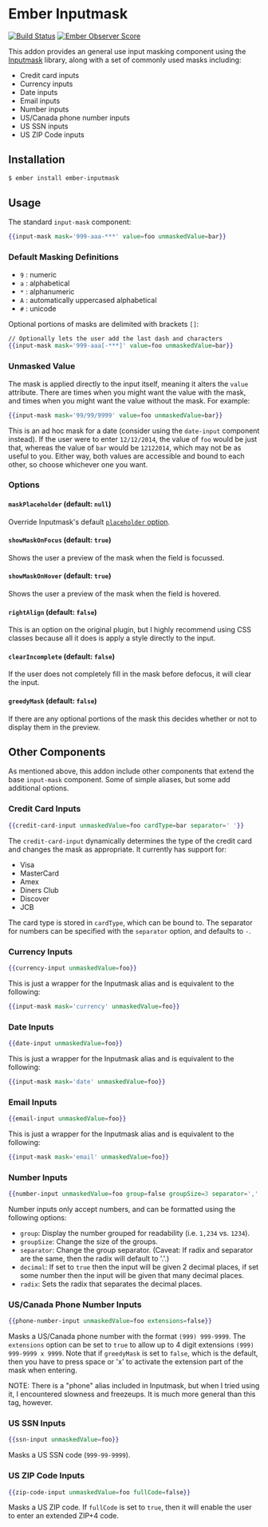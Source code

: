 # Ember Inputmask

[![Build Status](https://travis-ci.org/pzuraq/ember-inputmask.svg)](https://travis-ci.org/pzuraq/ember-inputmask)
[![Ember Observer Score](https://emberobserver.com/badges/ember-inputmask.svg)](https://emberobserver.com/addons/ember-inputmask)

This addon provides an general use input masking component using the
[Inputmask](https://github.com/RobinHerbots/Inputmask) library,
along with a set of commonly used masks including:

* Credit card inputs
* Currency inputs
* Date inputs
* Email inputs
* Number inputs
* US/Canada phone number inputs
* US SSN inputs
* US ZIP Code inputs

## Installation

```sh
$ ember install ember-inputmask
```

## Usage

The standard `input-mask` component:

```hbs
{{input-mask mask='999-aaa-***' value=foo unmaskedValue=bar}}
```

### Default Masking Definitions

* `9` : numeric
* `a` : alphabetical
* `*` : alphanumeric
* `A` : automatically uppercased alphabetical
* `#` : unicode

Optional portions of masks are delimited with brackets `[]`:

```hbs
// Optionally lets the user add the last dash and characters
{{input-mask mask='999-aaa[-***]' value=foo unmaskedValue=bar}}
```

### Unmasked Value

The mask is applied directly to the input itself, meaning it alters the `value`
attribute. There are times when you might want the value with the mask, and
times when you might want the value without the mask. For example:

```hbs
{{input-mask mask='99/99/9999' value=foo unmaskedValue=bar}}
```

This is an ad hoc mask for a date (consider using the `date-input` component
instead). If the user were to enter `12/12/2014`, the value of `foo` would be
just that, whereas the value of `bar` would be `12122014`, which may not be as
useful to you. Either way, both values are accessible and bound to each other,
so choose whichever one you want.

### Options

#### `maskPlaceholder` (default: `null`)

Override Inputmask's default
[`placeholder` option](https://github.com/RobinHerbots/Inputmask#placeholder-1).

#### `showMaskOnFocus` (default: `true`)

Shows the user a preview of the mask when the field is focussed.

#### `showMaskOnHover` (default: `true`)

Shows the user a preview of the mask when the field is hovered.

#### `rightAlign` (default: `false`)

This is an option on the original plugin, but I highly recommend using CSS
classes because all it does is apply a style directly to the input.

#### `clearIncomplete` (default: `false`)

If the user does not completely fill in the mask before defocus, it will clear
the input.

#### `greedyMask` (default: `false`)

If there are any optional portions of the mask this decides whether or not to
display them in the preview.

## Other Components

As mentioned above, this addon include other components that extend the base
`input-mask` component. Some of simple aliases, but some add additional options.

### Credit Card Inputs

```hbs
{{credit-card-input unmaskedValue=foo cardType=bar separator=' '}}
```

The `credit-card-input` dynamically determines the type of the credit card and
changes the mask as appropriate. It currently has support for:

* Visa
* MasterCard
* Amex
* Diners Club
* Discover
* JCB

The card type is stored in `cardType`, which can be bound to. The separator for
numbers can be specified with the `separator` option, and defaults to `-`.

### Currency Inputs

```hbs
{{currency-input unmaskedValue=foo}}
```

This is just a wrapper for the Inputmask alias and is equivalent to the
following:

```hbs
{{input-mask mask='currency' unmaskedValue=foo}}
```

### Date Inputs

```hbs
{{date-input unmaskedValue=foo}}
```

This is just a wrapper for the Inputmask alias and is equivalent to the
following:

```hbs
{{input-mask mask='date' unmaskedValue=foo}}
```

### Email Inputs

```hbs
{{email-input unmaskedValue=foo}}
```

This is just a wrapper for the Inputmask alias and is equivalent to the
following:

```hbs
{{input-mask mask='email' unmaskedValue=foo}}
```

### Number Inputs

```hbs
{{number-input unmaskedValue=foo group=false groupSize=3 separator=','' decimal=false radix='.'}}
```

Number inputs only accept numbers, and can be formatted using the following
options:

* `group`: Display the number grouped for readability (i.e. `1,234` vs. `1234`).
* `groupSize`: Change the size of the groups.
* `separator`: Change the group separator. (Caveat: If radix and separator are
  the same, then the radix will default to '.'.)
* `decimal`: If set to `true` then the input will be given 2 decimal places,
  if set some number then the input will be given that many decimal places.
* `radix`: Sets the radix that separates the decimal places.

### US/Canada Phone Number Inputs

```hbs
{{phone-number-input unmaskedValue=foo extensions=false}}
```

Masks a US/Canada phone number with the format `(999) 999-9999`. The
`extensions` option can be set to `true` to allow up to 4 digit extensions
`(999) 999-9999 x 9999`. Note that if `greedyMask` is set to `false`, which is
the default, then you have to press space or 'x' to activate the extension part
of the mask when entering.

NOTE: There is a "phone" alias included in Inputmask, but when
I tried using it, I encountered slowness and freezeups. It is much more general
than this tag, however.

### US SSN Inputs

```hbs
{{ssn-input unmaskedValue=foo}}
```

Masks a US SSN code (`999-99-9999`).

### US ZIP Code Inputs

```hbs
{{zip-code-input unmaskedValue=foo fullCode=false}}
```

Masks a US ZIP code. If `fullCode` is set to `true`, then it will enable the
user to enter an extended ZIP+4 code.
